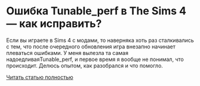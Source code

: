 # Ошибка Tunable_perf в The Sims 4 — как исправить?



Если вы играете в Sims 4 с модами, то наверняка хоть раз сталкивались с тем, что после очередного обновления игра внезапно начинает плеваться ошибками. У меня вылезла та самая надоедливаяTunable_perf, и первое время я вообще не понимал, что происходит. Делюсь опытом, как разобрался и что помогло.

[Читать статью полностью](https://xyberbara.com/gaming/tunable_perf/)
